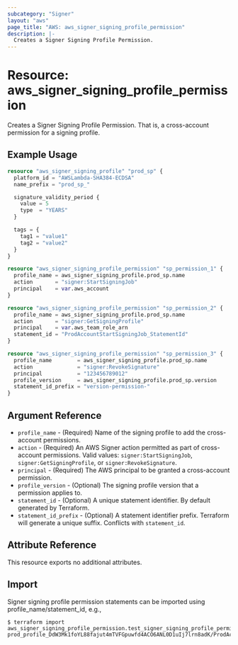 ```yaml
---
subcategory: "Signer"
layout: "aws"
page_title: "AWS: aws_signer_signing_profile_permission"
description: |-
  Creates a Signer Signing Profile Permission.
---
```


# Resource: aws_signer_signing_profile_permission

Creates a Signer Signing Profile Permission. That is, a cross-account permission for a signing profile.

## Example Usage

```terraform
resource "aws_signer_signing_profile" "prod_sp" {
  platform_id = "AWSLambda-SHA384-ECDSA"
  name_prefix = "prod_sp_"

  signature_validity_period {
    value = 5
    type  = "YEARS"
  }

  tags = {
    tag1 = "value1"
    tag2 = "value2"
  }
}

resource "aws_signer_signing_profile_permission" "sp_permission_1" {
  profile_name = aws_signer_signing_profile.prod_sp.name
  action       = "signer:StartSigningJob"
  principal    = var.aws_account
}

resource "aws_signer_signing_profile_permission" "sp_permission_2" {
  profile_name = aws_signer_signing_profile.prod_sp.name
  action       = "signer:GetSigningProfile"
  principal    = var.aws_team_role_arn
  statement_id = "ProdAccountStartSigningJob_StatementId"
}

resource "aws_signer_signing_profile_permission" "sp_permission_3" {
  profile_name        = aws_signer_signing_profile.prod_sp.name
  action              = "signer:RevokeSignature"
  principal           = "123456789012"
  profile_version     = aws_signer_signing_profile.prod_sp.version
  statement_id_prefix = "version-permission-"
}
```

## Argument Reference

* `profile_name` - (Required) Name of the signing profile to add the cross-account permissions.
* `action` - (Required) An AWS Signer action permitted as part of cross-account permissions. Valid values: `signer:StartSigningJob`, `signer:GetSigningProfile`, or `signer:RevokeSignature`.
* `principal` - (Required) The AWS principal to be granted a cross-account permission.
* `profile_version` - (Optional) The signing profile version that a permission applies to.
* `statement_id` - (Optional) A unique statement identifier. By default generated by Terraform.
* `statement_id_prefix` - (Optional) A statement identifier prefix. Terraform will generate a unique suffix. Conflicts with `statement_id`.

## Attribute Reference

This resource exports no additional attributes.

## Import

Signer signing profile permission statements can be imported using profile_name/statement_id, e.g.,

```
$ terraform import aws_signer_signing_profile_permission.test_signer_signing_profile_permission prod_profile_DdW3Mk1foYL88fajut4mTVFGpuwfd4ACO6ANL0D1uIj7lrn8adK/ProdAccountStartSigningJobStatementId
```
